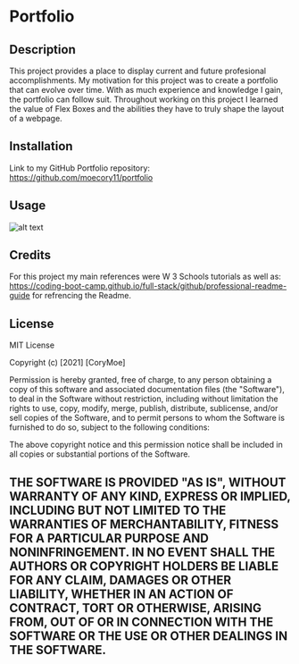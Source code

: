 # Portfolio
## Description
This project provides a place to display current and future profesional accomplishments. My motivation for this project was to create a portfolio that can evolve over time. With as much experience and knowledge I gain, the portfolio can follow suit. Throughout working on this project I learned the value of Flex Boxes and the abilities they have to truly shape the layout of a webpage.

## Installation
Link to my GitHub Portfolio repository:
https://github.com/moecory11/portfolio

## Usage
![alt text](assets/images/screenshot2.png)

## Credits
For this project my main references were W 3 Schools tutorials as well as: https://coding-boot-camp.github.io/full-stack/github/professional-readme-guide
for refrencing the Readme.
## License
MIT License

Copyright (c) [2021] [CoryMoe]

Permission is hereby granted, free of charge, to any person obtaining a copy
of this software and associated documentation files (the "Software"), to deal
in the Software without restriction, including without limitation the rights
to use, copy, modify, merge, publish, distribute, sublicense, and/or sell
copies of the Software, and to permit persons to whom the Software is
furnished to do so, subject to the following conditions:

The above copyright notice and this permission notice shall be included in all
copies or substantial portions of the Software.

THE SOFTWARE IS PROVIDED "AS IS", WITHOUT WARRANTY OF ANY KIND, EXPRESS OR
IMPLIED, INCLUDING BUT NOT LIMITED TO THE WARRANTIES OF MERCHANTABILITY,
FITNESS FOR A PARTICULAR PURPOSE AND NONINFRINGEMENT. IN NO EVENT SHALL THE
AUTHORS OR COPYRIGHT HOLDERS BE LIABLE FOR ANY CLAIM, DAMAGES OR OTHER
LIABILITY, WHETHER IN AN ACTION OF CONTRACT, TORT OR OTHERWISE, ARISING FROM,
OUT OF OR IN CONNECTION WITH THE SOFTWARE OR THE USE OR OTHER DEALINGS IN THE
SOFTWARE.
---